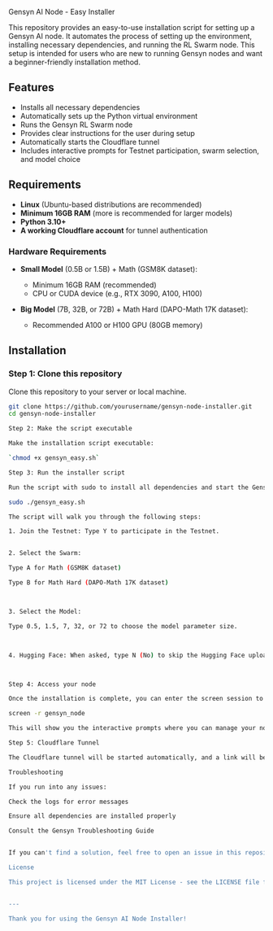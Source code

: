 Gensyn AI Node - Easy Installer

This repository provides an easy-to-use installation script for setting up a Gensyn AI node. It automates the process of setting up the environment, installing necessary dependencies, and running the RL Swarm node. This setup is intended for users who are new to running Gensyn nodes and want a beginner-friendly installation method.

## Features

- Installs all necessary dependencies
- Automatically sets up the Python virtual environment
- Runs the Gensyn RL Swarm node
- Provides clear instructions for the user during setup
- Automatically starts the Cloudflare tunnel
- Includes interactive prompts for Testnet participation, swarm selection, and model choice

## Requirements

- **Linux** (Ubuntu-based distributions are recommended)
- **Minimum 16GB RAM** (more is recommended for larger models)
- **Python 3.10+**
- **A working Cloudflare account** for tunnel authentication

### Hardware Requirements
- **Small Model** (0.5B or 1.5B) + Math (GSM8K dataset):
  - Minimum 16GB RAM (recommended)
  - CPU or CUDA device (e.g., RTX 3090, A100, H100)

- **Big Model** (7B, 32B, or 72B) + Math Hard (DAPO-Math 17K dataset):
  - Recommended A100 or H100 GPU (80GB memory)

## Installation

### Step 1: Clone this repository
Clone this repository to your server or local machine.

```bash
git clone https://github.com/yourusername/gensyn-node-installer.git
cd gensyn-node-installer

Step 2: Make the script executable

Make the installation script executable:

`chmod +x gensyn_easy.sh`

Step 3: Run the installer script

Run the script with sudo to install all dependencies and start the Gensyn node.

sudo ./gensyn_easy.sh

The script will walk you through the following steps:

1. Join the Testnet: Type Y to participate in the Testnet.


2. Select the Swarm:

Type A for Math (GSM8K dataset)

Type B for Math Hard (DAPO-Math 17K dataset)



3. Select the Model:

Type 0.5, 1.5, 7, 32, or 72 to choose the model parameter size.



4. Hugging Face: When asked, type N (No) to skip the Hugging Face upload.



Step 4: Access your node

Once the installation is complete, you can enter the screen session to interact with your node:

screen -r gensyn_node

This will show you the interactive prompts where you can manage your node. A browser link will appear that you need to open in your browser and log in using your Gmail and OTP for Cloudflare tunnel access.

Step 5: Cloudflare Tunnel

The Cloudflare tunnel will be started automatically, and a link will be displayed for you to log in with your Gmail OTP.

Troubleshooting

If you run into any issues:

Check the logs for error messages

Ensure all dependencies are installed properly

Consult the Gensyn Troubleshooting Guide


If you can't find a solution, feel free to open an issue in this repository with the details about the error and your system configuration.

License

This project is licensed under the MIT License - see the LICENSE file for details.


---

Thank you for using the Gensyn AI Node Installer!

